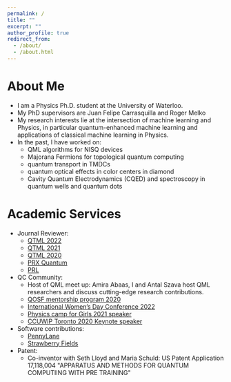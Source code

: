 ```yaml
---
permalink: /
title: ""
excerpt: ""
author_profile: true
redirect_from: 
  - /about/
  - /about.html
---
```


# About Me
* I am a Physics Ph.D. student at the University of Waterloo.
* My PhD supervisors are Juan Felipe Carrasquilla and Roger Melko
* My research interests lie at the intersection of machine learning and Physics, in particular quantum-enhanced machine learning and applications of classical machine learning in Physics.
* In the past, I have worked on:
    * QML algorithms for NISQ devices
    * Majorana Fermions for topological quantum computing
    * quantum transport in TMDCs
    * quantum optical effects in color centers in diamond
    * Cavity Quantum Electrodynamics (CQED) and spectroscopy in quantum wells and quantum dots 

# Academic Services
* Journal Reviewer:
    * [QTML 2022](https://quasar.unina.it/qtml2022.html)
    * [QTML 2021](https://www.quantummachinelearning.org/qtml2021.html)
    * [QTML 2020](https://www.qtml2020.com/)
    * [PRX Quantum](https://journals.aps.org/prxquantum/)
    * [PRL](https://journals.aps.org/prl/)
* QC Community:
    * Host of QML meet up: Amira Abaas, I and Antal Szava host QML researchers and discuss cutting-edge research contributions. 
    * [QOSF mentorship program 2020](https://qosf.org/qc_mentorship/)
    * [International Women’s Day Conference 2022](https://www.linkedin.com/pulse/international-womens-day-conference-2022-mariam-hussain/?trackingId=tPAiNUltShCRQ%2BzwZXuvZQ%3D%3D)
    * [Physics camp for Girls 2021 speaker](https://physicscamp4girls.pk/)
    * [CCUWIP Toronto 2020 Keynote speaker](https://ccuwip.cap.ca/)  
* Software contributions:
    * [PennyLane](https://pennylane.ai/)
    * [Strawberry Fields](https://strawberryfields.ai/) 
* Patent:
    * Co-inventor with Seth Lloyd and Maria Schuld: US Patent Application 17,118,004 "APPARATUS AND METHODS FOR QUANTUM COMPUTIING WITH PRE TRAINING"


